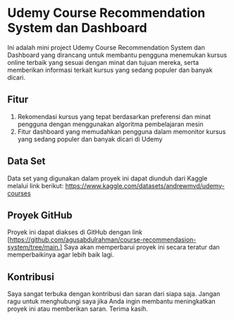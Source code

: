 # Udemy Course Recommendation System dan Dashboard

Ini adalah mini project Udemy Course Recommendation System dan Dashboard yang dirancang untuk membantu pengguna menemukan kursus online terbaik yang sesuai dengan minat dan tujuan mereka, serta memberikan informasi terkait kursus yang sedang populer dan banyak dicari.

## Fitur
1. Rekomendasi kursus yang tepat berdasarkan preferensi dan minat pengguna dengan menggunakan algoritma pembelajaran mesin
2. Fitur dashboard yang memudahkan pengguna dalam memonitor kursus yang sedang populer dan banyak dicari di Udemy

## Data Set
Data set yang digunakan dalam proyek ini dapat diunduh dari Kaggle melalui link berikut: https://www.kaggle.com/datasets/andrewmvd/udemy-courses

## Proyek GitHub
Proyek ini dapat diakses di GitHub dengan link [https://github.com/agusabdulrahman/course-recommendasion-system/tree/main.] Saya akan memperbarui proyek ini secara teratur dan memperbaikinya agar lebih baik lagi.

## Kontribusi
Saya sangat terbuka dengan kontribusi dan saran dari siapa saja. Jangan ragu untuk menghubungi saya jika Anda ingin membantu meningkatkan proyek ini atau memberikan saran. Terima kasih.
